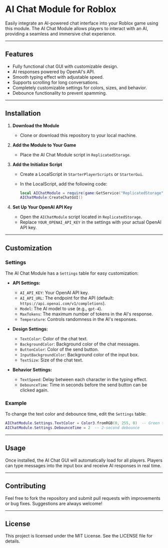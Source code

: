 # AI Chat Module for Roblox

Easily integrate an AI-powered chat interface into your Roblox game using this module. The AI Chat Module allows players to interact with an AI, providing a seamless and immersive chat experience.

---

## Features

- Fully functional chat GUI with customizable design.
- AI responses powered by OpenAI's API.
- Smooth typing effect with adjustable speed.
- Supports scrolling for long conversations.
- Completely customizable settings for colors, sizes, and behavior.
- Debounce functionality to prevent spamming.

---

## Installation

1. **Download the Module**
   - Clone or download this repository to your local machine.

2. **Add the Module to Your Game**
   - Place the AI Chat Module script in `ReplicatedStorage`.

3. **Add the Initialize Script**
   - Create a LocalScript in `StarterPlayerScripts` or `StarterGui`.
   - In the LocalScript, add the following code:

     ```lua
     local AIChatModule = require(game:GetService("ReplicatedStorage").AIChatModule)
     AIChatModule:CreateChatGUI()
     ```

4. **Set Up Your OpenAI API Key**
   - Open the `AIChatModule` script located in `ReplicatedStorage`.
   - Replace `YOUR_OPENAI_API_KEY` in the settings with your actual OpenAI API key.

---

## Customization

### Settings

The AI Chat Module has a `Settings` table for easy customization:

- **API Settings:**
  - `AI_API_KEY`: Your OpenAI API key.
  - `AI_API_URL`: The endpoint for the API (default: `https://api.openai.com/v1/completions`).
  - `Model`: The AI model to use (e.g., `gpt-4`).
  - `MaxTokens`: The maximum number of tokens in the AI's response.
  - `Temperature`: Controls randomness in the AI's responses.

- **Design Settings:**
  - `TextColor`: Color of the chat text.
  - `BackgroundColor`: Background color of the chat messages.
  - `ButtonColor`: Color of the send button.
  - `InputBackgroundColor`: Background color of the input box.
  - `TextSize`: Size of the chat text.

- **Behavior Settings:**
  - `TextSpeed`: Delay between each character in the typing effect.
  - `DebounceTime`: Time in seconds before the send button can be clicked again.

### Example

To change the text color and debounce time, edit the `Settings` table:

```lua
AIChatModule.Settings.TextColor = Color3.fromRGB(0, 255, 0)  -- Green text
AIChatModule.Settings.DebounceTime = 2  -- 2-second debounce
```

---

## Usage

Once installed, the AI Chat GUI will automatically load for all players. Players can type messages into the input box and receive AI responses in real time.

---

## Contributing

Feel free to fork the repository and submit pull requests with improvements or bug fixes. Suggestions are always welcome!

---

## License

This project is licensed under the MIT License. See the LICENSE file for details.

